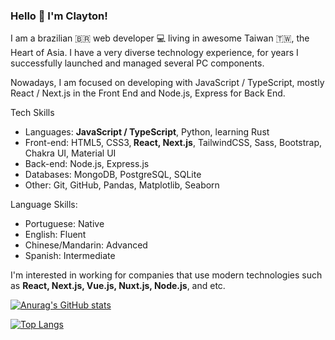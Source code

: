 ### Hello 👋 I'm Clayton! 

I am a brazilian 🇧🇷 web developer 💻 living in awesome Taiwan 🇹🇼, the Heart of Asia. I have a very diverse technology experience, for years I successfully launched and managed several PC components.

Nowadays, I am focused on developing with JavaScript / TypeScript, mostly React / Next.js in the Front End and Node.js, Express for Back End.

Tech Skills
- Languages: <strong>JavaScript / TypeScript</strong>, Python, learning Rust
- Front-end: HTML5, CSS3,<strong> React, Next.js</strong>, TailwindCSS, Sass, Bootstrap, Chakra UI, Material UI
- Back-end: Node.js, Express.js
- Databases: MongoDB, PostgreSQL, SQLite
- Other: Git, GitHub, Pandas, Matplotlib, Seaborn

Language Skills:
- Portuguese: Native
- English: Fluent
- Chinese/Mandarin: Advanced
- Spanish: Intermediate

I'm interested in working for companies that use modern technologies such as <strong>React, Next.js, Vue.js, Nuxt.js, Node.js</strong>, and etc. 

[![Anurag's GitHub stats](https://github-readme-stats.vercel.app/api?username=claytonfaria&count_private=true&show_icons=true
)](https://github.com/anuraghazra/github-readme-stats)


[![Top Langs](https://github-readme-stats.vercel.app/api/top-langs/?username=claytonfaria&layout=compact)](https://github.com/anuraghazra/github-readme-stats)

